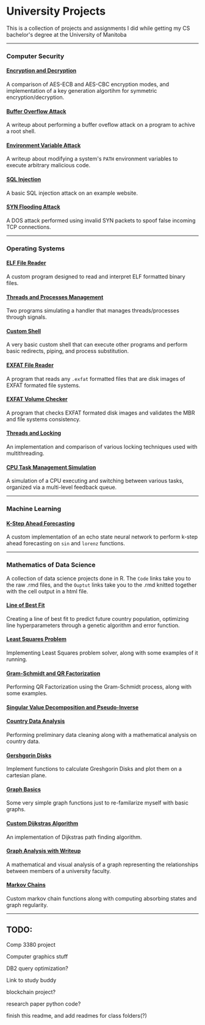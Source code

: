 # University Projects

This is a collection of projects and assignments I did while getting my CS bachelor's degree at the University of Manitoba

---
### Computer Security
#### [Encryption and Decryption](./Computer%20Security/Encryption%20and%20Decryption/README.md)

A comparison of AES-ECB and AES-CBC encryption modes, and implementation of a key generation algortihm for symmetric encryption/decryption.
#### [Buffer Overflow Attack](./Computer%20Security/Buffer%20Overflow%20Attack/README.md)

A writeup about performing a buffer oveflow attack on a program to achive a root shell.
#### [Environment Variable Attack](./Computer%20Security/Environment%20Variable%20Attack/README.md)

A writeup about modifying a system's `PATH` environment variables to execute arbitrary malicious code.
#### [SQL Injection](./Computer%20Security/SQL%20Injection/README.md)

A basic SQL injection attack on an example website.
#### [SYN Flooding Attack](./Computer%20Security/SYN%20Flooding%20Attack/README.md)

A DOS attack performed using invalid SYN packets to spoof false incoming TCP connections.

---
### Operating Systems
#### [ELF File Reader](./Operating%20Systems/ELF%20File%20Reader/README.md)

A custom program designed to read and interpret ELF formatted binary files.
#### [Threads and Processes Management](./Operating%20Systems/Threads%20and%20Processes%20Management/README.md)

Two programs simulating a handler that manages threads/processes through signals.
#### [Custom Shell](./Operating%20Systems/Custom%20Shell/README.md)

A very basic custom shell that can execute other programs and perform basic redirects, piping, and process substitution.
#### [EXFAT File Reader](./Operating%20Systems/EXFAT%20File%20Reader/README.md)

A program that reads any `.exfat` formatted files that are disk images of EXFAT formated file systems.
#### [EXFAT Volume Checker](./Operating%20Systems/EXFAT%20Volume%20Checker/README.md)

A program that checks EXFAT formated disk images and validates the MBR and file systems consistency.
#### [Threads and Locking](./Operating%20Systems/Threads%20and%20Locking/README.md)

An implementation and comparison of various locking techniques used with multithreading.
#### [CPU Task Management Simulation](./Operating%20Systems/CPU%20Task%20Management%20Simulation/README.md)

A simulation of a CPU executing and switching between various tasks, organized via a multi-level feedback queue.

---

### Machine Learning
#### [K-Step Ahead Forecasting](./Machine%20Learning/K-Step%20Ahead%20Forecasting.ipynb)

A custom implementation of an echo state neural network to perform k-step ahead forecasting on `sin` and `lorenz` functions.

---

### Mathematics of Data Science
A collection of data science projects done in R. The `Code` links take you to the raw .rmd files, and the `Ouptut` links take you to the .rmd knitted together with the cell output in a html file.
#### [Line of Best Fit](./Mathematics%20of%20Data%20Science/Line%20of%20Best%20Fit.Rmd)

Creating a line of best fit to predict future country population, optimizing line hyperparameters through a genetic algorithm and error function.

#### [Least Squares Problem](./Mathematics%20of%20Data%20Science/Least%20Squares%20Problem.Rmd)

Implementing Least Squares problem solver, along with some examples of it running.

#### [Gram-Schmidt and QR Factorization](./Mathematics%20of%20Data%20Science/Gram-Schmidt%20and%20QR%20Factorization.Rmd)

Performing QR Factorization using the Gram-Schmidt process, along with some examples.
#### [Singular Value Decomposition and Pseudo-Inverse](./Mathematics%20of%20Data%20Science/Singular%20Value%20Decomposition%20and%20Pseudo-Inverse.Rmd)

#### [Country Data Analysis]()

Performing preliminary data cleaning along with a mathematical analysis on country data.

#### [Gershgorin Disks]()

Implement functions to calculate Greshgorin Disks and plot them on a cartesian plane.

#### [Graph Basics]()

Some very simple graph functions just to re-familarize myself with basic graphs.

#### [Custom Dijkstras Algorithm]()

An implementation of Dijkstras path finding algorithm.

#### [Graph Analysis with Writeup]()

A mathematical and visual analysis of a graph representing the relationships between members of a university faculty.

#### [Markov Chains]()

Custom markov chain functions along with computing absorbing states and graph regularity.

---

## TODO:
Comp 3380 project

Computer graphics stuff

DB2 query optimization?

Link to study buddy

blockchain project?

research paper python code?

finish this readme, and add readmes for class folders(?)
